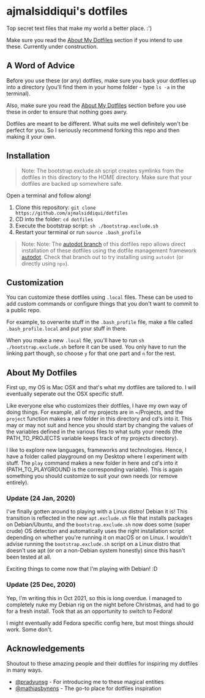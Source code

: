 # ajmalsiddiqui's dotfiles

Top secret text files that make my world a better place. :')

Make sure you read the [About My Dotfiles](#about-my-dotfiles) section if you intend to use these.
Currently under construction.

## A Word of Advice

Before you use these (or any) dotfiles, make sure you back your dotfiles up into a directory (you'll find them in your home folder - type `ls -a` in the terminal).

Also, make sure you read the [About My Dotfiles](#about-my-dotfiles) section before you use these in order to ensure that nothing goes awry.

Dotfiles are meant to be different. What suits me well definitely won't be perfect for you. So I seriously recommend forking this repo and then making it your own.

## Installation

> Note:
The bootstrap.exclude.sh script creates symlinks from the dotfiles in this directory to the HOME directory. Make sure that your dotfiles are backed up somewhere safe.

Open a terminal and follow along!
1. Clone this repository: `git clone https://github.com/ajmalsiddiqui/dotfiles`
2. CD into the folder: `cd dotfiles`
3. Execute the bootstrap script: `sh ./bootstrap.exclude.sh`
4. Restart your terminal or run `source .bash_profile`

> Note:
Note: The [autodot branch](https://github.com/ajmalsiddiqui/dotfiles/tree/autodot) of this dotfiles repo allows direct installation of these dotfiles using the dotfile management framework [autodot](https://github.com/ajmalsiddiqui/autodot). Check that branch out to try installing using `autodot` (or directly using `npx`).

## Customization

You can customize these dotfiles using `.local` files. These can be used to add custom commands or configure things that you don't want to commit to a public repo. 

For example, to overwrite stuff in the `.bash_profile` file, make a file called `.bash_profile.local` and put your stuff in there. 

When you make a new `.local` file, you'll have to run `sh ./bootstrap.exclude.sh` before it can be used. You only have to run the linking part though, so choose `y` for that one part and `n` for the rest.

## About My Dotfiles

First up, my OS is Mac OSX and that's what my dotfiles are tailored to. I will eventually seperate out the OSX specific stuff.

Like everyone else who customizes their dotfiles, I have my own way of doing things. For example, all of my projects are in ~/Projects, and the `project` function makes a new folder in this directory and cd's into it. This may or may not suit and hence you should start by changing the values of the variables defined in the various files to what suits your needs (the PATH_TO_PROJECTS variable keeps track of my projects directory).

I like to explore new languages, frameworks and technologies. Hence, I have a folder called playground on my Desktop where I experiment with stuff. The `play` command makes a new folder in here and cd's into it (PATH_TO_PLAYGROUND is the corresponding variable). This is again something you should customize to suit your own needs (or remove entirely).

### Update (24 Jan, 2020)
I've finally gotten around to playing with a Linux distro! Debian it is! This transition is reflected in the new `apt.exclude.sh` file that installs packages on Debian/Ubuntu, and the `bootstrap.exclude.sh` now does some (super crude) OS detection and automatically uses the right installation script depending on whether you're running it on macOS or on Linux. I wouldn't advise running the `bootstrap.exclude.sh` script on a Linux distro that doesn't use apt (or on a non-Debian system honestly) since this hasn't been tested at all.

Exciting things to come now that I'm playing with Debian! :D

### Update (25 Dec, 2020)
Yep, I'm writing this in Oct 2021, so this is long overdue. I managed to completely nuke my Debian rig on the night before Christmas, and had to go for a fresh install. Took that as an opportunity to switch to Fedora!

I might eventually add Fedora specific config here, but most things should work. Some don't.

## Acknowledgements


Shoutout to these amazing people and their dotfiles for inspiring my dotfiles in many ways.

- [@pradyunsg](https://github.com/pradyunsg/dotfiles) - For introducing me to these magical entities
- [@mathiasbynens](https://github.com/mathiasbynens/dotfiles) - The go-to place for dotfiles inspiration
